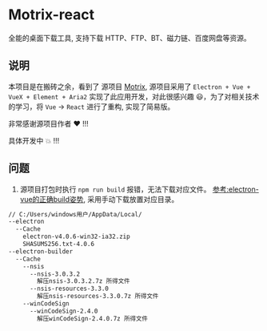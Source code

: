 # Motrix-react

全能的桌面下载工具, 支持下载 HTTP、FTP、BT、磁力链、百度网盘等资源。

## 说明

本项目是在搬砖之余，看到了 源项目 [Motrix](https://github.com/agalwood/Motrix), 源项目采用了 `Electron + Vue + VueX + Element + Aria2` 实现了此应用开发，对此很感兴趣 :smiley:，为了对相关技术的学习，将 `Vue` -> `React` 进行了重构, 实现了简易版。

非常感谢源项目作者 :heart: !!!

具体开发中 :boom: !!!

## 问题

1. 源项目打包时执行 `npm run build` 报错，无法下载对应文件。 [参考:electron-vue的正确build姿势](https://segmentfault.com/a/1190000013473230), 采用手动下载放置对应目录。

```sh
// C:/Users/windows用户/AppData/Local/
--electron
  --Cache
    electron-v4.0.6-win32-ia32.zip
    SHASUMS256.txt-4.0.6
--electron-builder
  --Cache
    --nsis
      --nsis-3.0.3.2
        解压nsis-3.0.3.2.7z 所得文件
      --nsis-resources-3.3.0
        解压nsis-resources-3.3.0.7z 所得文件
    --winCodeSign
      --winCodeSign-2.4.0
        解压winCodeSign-2.4.0.7z 所得文件
```